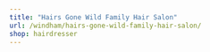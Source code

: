 ```yaml
---
title: "Hairs Gone Wild Family Hair Salon"
url: /windham/hairs-gone-wild-family-hair-salon/
shop: hairdresser
---
```

